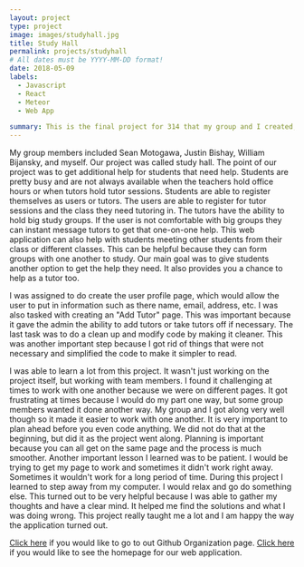 ```yaml
---
layout: project
type: project
image: images/studyhall.jpg
title: Study Hall 
permalink: projects/studyhall
# All dates must be YYYY-MM-DD format!
date: 2018-05-09
labels:
  - Javascript
  - React
  - Meteor
  - Web App

summary: This is the final project for 314 that my group and I created, enjoy! 
---
```

My group members included Sean Motogawa, Justin Bishay, William Bijansky, and myself. Our project was called study hall. The point of our project was to get additional help for students that need help. Students are pretty busy and are not always available when the teachers hold office hours or when tutors hold tutor sessions. Students are able to register themselves as users or tutors. The users are able to register for tutor sessions and the class they need tutoring in. The tutors have the ability to hold big study groups. If the user is not comfortable with big groups they can instant message tutors to get that one-on-one help. This web application can also help with students meeting other students from their class or different classes. This can be helpful because they can form groups with one another to study. Our main goal was to give students another option to get the help they need. It also provides you a chance to help as a tutor too. 

I was assigned to do create the user profile page, which would allow the user to put in information such as there name, email, address, etc. I was also tasked with creating an "Add Tutor" page. This was important because it gave the admin the ability to add tutors or take tutors off if necessary. The last task was to do a clean up and modify code by making it cleaner. This was another important step because I got rid of things that were not necessary and simplified the code to make it simpler to read. 

I was able to learn a lot from this project. It wasn't just working on the project itself, but working with team members. I found it challenging at times to work with one another because we were on different pages. It got frustrating at times because I would do my part one way, but some group members wanted it done another way. My group and I got along very well though so it made it easier to work with one another. It is very important to plan ahead before you even code anything. We did not do that at the beginning, but did it as the project went along. Planning is important because you can all get on the same page and the process is much smoother. Another important lesson I learned was to be patient. I would be trying to get my page to work and sometimes it didn't work right away. Sometimes it wouldn't work for a long period of time. During this project I learned to step away from my computer. I would relax and go do something else. This turned out to be very helpful because I was able to gather my thoughts and have a clear mind. It helped me find the solutions and what I was doing wrong. This project really taught me a lot and I am happy the way the application turned out. 

[Click here](https://github.com/study-hall) if you would like to go to out Github Organization page. [Click here](https://study-hall.github.io/) if you would like to see the homepage for our web application. 
